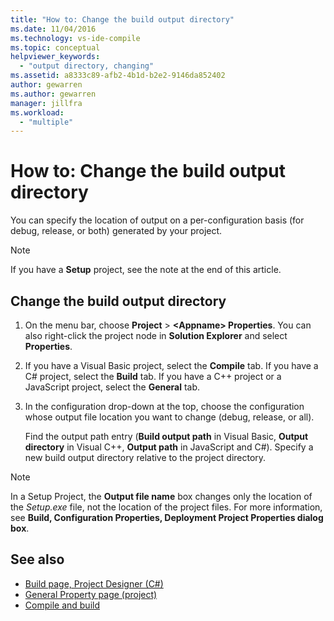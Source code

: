 ```yaml
---
title: "How to: Change the build output directory"
ms.date: 11/04/2016
ms.technology: vs-ide-compile
ms.topic: conceptual
helpviewer_keywords:
  - "output directory, changing"
ms.assetid: a8333c89-afb2-4b1d-b2e2-9146da852402
author: gewarren
ms.author: gewarren
manager: jillfra
ms.workload:
  - "multiple"
---
```

# How to: Change the build output directory

You can specify the location of output on a per-configuration basis (for debug, release, or both) generated by your project.

> [!NOTE]
> If you have a **Setup** project, see the note at the end of this article.

## Change the build output directory

1. On the menu bar, choose **Project** > **\<Appname> Properties**. You can also right-click the project node in **Solution Explorer** and select **Properties**.

2. If you have a Visual Basic project, select the **Compile** tab. If you have a C# project, select the **Build** tab. If you have a C++ project or a JavaScript project, select the **General** tab.

3. In the configuration drop-down at the top, choose the configuration whose output file location you want to change (debug, release, or all).

     Find the output path entry (**Build output path** in Visual Basic, **Output directory** in Visual C++, **Output path** in JavaScript and C#). Specify a new build output directory relative to the project directory.

> [!NOTE]
> In a Setup Project, the **Output file name** box changes only the location of the *Setup.exe* file, not the location of the project files. For more information, see **Build, Configuration Properties, Deployment Project Properties dialog box**.

## See also

- [Build page, Project Designer (C#)](../ide/reference/build-page-project-designer-csharp.md)
- [General Property page (project)](/cpp/ide/general-property-page-project)
- [Compile and build](../ide/compiling-and-building-in-visual-studio.md)